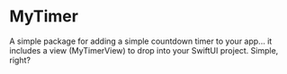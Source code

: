 # MyTimer

A simple package for adding a simple countdown timer to your app... it includes a view (MyTimerView) to drop into your SwiftUI project. Simple, right?

